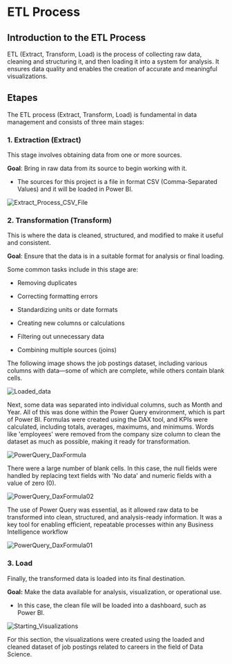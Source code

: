 # ETL Process

## Introduction to the ETL Process
ETL (Extract, Transform, Load) is the process of collecting raw data, cleaning and structuring it, and then loading it into a system for analysis. It ensures data quality and enables the creation of accurate and meaningful visualizations.

## Etapes

The ETL process (Extract, Transform, Load) is fundamental in data management and consists of three main stages:

### 1. Extraction (Extract)

This stage involves obtaining data from one or more sources.<br>

**Goal**: Bring in raw data from its source to begin working with it.

- The sources for this project is a file in format CSV (Comma-Separated Values) and it will be loaded in Power BI.












![Extract_Process_CSV_File](https://github.com/user-attachments/assets/b475e800-d85b-43d2-bf47-72d7eb8326b4)













### 2. Transformation (Transform)

This is where the data is cleaned, structured, and modified to make it useful and consistent.<br>

**Goal**: Ensure that the data is in a suitable format for analysis or final loading.

Some common tasks include in this stage are:

- Removing duplicates

- Correcting formatting errors

- Standardizing units or date formats

- Creating new columns or calculations

- Filtering out unnecessary data

- Combining multiple sources (joins)



The following image shows the job postings dataset, including various columns with data—some of which are complete, while others contain blank cells.












![Loaded_data](https://github.com/user-attachments/assets/ea7d29ce-1cb4-4ced-a499-5998582d827a)










Next, some data was separated into individual columns, such as Month and Year. All of this was done within the Power Query environment, which is part of Power BI. Formulas were created using the DAX tool, and KPIs were calculated, including totals, averages, maximums, and minimums. Words like 'employees' were removed from the company size column to clean the dataset as much as possible, making it ready for transformation.




![PowerQuery_DaxFormula](https://github.com/user-attachments/assets/235343ec-448c-4350-9c35-844da8c00e18)







There were a large number of blank cells. In this case, the null fields were handled by replacing text fields with 'No data' and numeric fields with a value of zero (0).





![PowerQuery_DaxFormula02](https://github.com/user-attachments/assets/3f2584b3-e67c-4acd-96d0-4e65af025a3b)







The use of Power Query was essential, as it allowed raw data to be transformed into clean, structured, and analysis-ready information. It was a key tool for enabling efficient, repeatable processes within any Business Intelligence workflow





![PowerQuery_DaxFormula01](https://github.com/user-attachments/assets/fc1aba1d-00e1-408a-8de9-f230d4e947c0)
















### 3. Load 

Finally, the transformed data is loaded into its final destination.<br>

**Goal:** Make the data available for analysis, visualization, or operational use.

- In this case, the clean file will be loaded into a dashboard, such as Power BI.



  




![Starting_Visualizations](https://github.com/user-attachments/assets/7082e05f-feb8-454f-a33d-009e80814267)




For this section, the visualizations were created using the loaded and cleaned dataset of job postings related to careers in the field of Data Science.





































  







